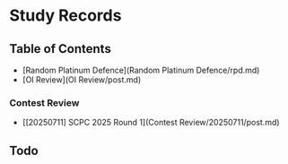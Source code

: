 # Study Records

## Table of Contents

- [Random Platinum Defence](Random Platinum Defence/rpd.md)
- [OI Review](OI Review/post.md)

### Contest Review

- [[20250711] SCPC 2025 Round 1](Contest Review/20250711/post.md)

## Todo

